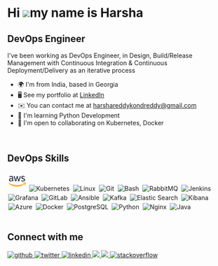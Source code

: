 Hi ![](https://user-images.githubusercontent.com/18350557/176309783-0785949b-9127-417c-8b55-ab5a4333674e.gif)my name is Harsha
==============================================================================================================================

DevOps Engineer
---------------

I've been working as DevOps Engineer, in Design, Build/Release Management with Continuous Integration & Continuous Deployment/Delivery as an iterative process

* 🌍  I'm from India, based in Georgia
* 🖥️  See my portfolio at [LinkedIn](http://linkedin.com/in/harsha0611/)
* ✉️  You can contact me at [harshareddykondreddy@gmail.com](mailto:harshareddykondreddy@gmail.com)
* 🧠  I'm learning Python Development
* 🤝  I'm open to collaborating on Kubernetes, Docker


<br/>

## DevOps Skills
<div align="left">  
<img style="margin: 2px" src="https://raw.githubusercontent.com/samloh84/svg-devops-logos/master/logos_aws.svg" alt="AWS" height="40" />  
<img style="margin: 2px" src="https://profilinator.rishav.dev/skills-assets/kubernetes-icon.svg" alt="Kubernetes" height="40" />  
<img style="margin: 2px" src="https://profilinator.rishav.dev/skills-assets/linux-original.svg" alt="Linux" height="40" />  
<img style="margin: 2px" src="https://profilinator.rishav.dev/skills-assets/git-scm-icon.svg" alt="Git" height="40" />  
<img style="margin: 2px" src="https://profilinator.rishav.dev/skills-assets/gnu_bash-icon.svg" alt="Bash" height="40" />  
<img style="margin: 2px" src="https://profilinator.rishav.dev/skills-assets/rabbitmq-icon.svg" alt="RabbitMQ" height="40" />  
<img style="margin: 2px" src="https://profilinator.rishav.dev/skills-assets/jenkins-icon.svg" alt="Jenkins" height="40" />  
<img style="margin: 2px" src="https://profilinator.rishav.dev/skills-assets/grafana.png" alt="Grafana" height="40" />  
<img style="margin: 2px" src="https://profilinator.rishav.dev/skills-assets/gitlab.svg" alt="GitLab" height="40" />  
<img style="margin: 2px" src="https://profilinator.rishav.dev/skills-assets/ansible.png" alt="Ansible" height="40" />  
<img style="margin: 2px" src="https://profilinator.rishav.dev/skills-assets/apache_kafka-icon.svg" alt="Kafka" height="40" />  
<img style="margin: 2px" src="https://profilinator.rishav.dev/skills-assets/elasticsearch.png" alt="Elastic Search" height="40" />  
<img style="margin: 2px" src="https://profilinator.rishav.dev/skills-assets/kibana.png" alt="Kibana" height="40" />  
<img style="margin: 2px" src="https://profilinator.rishav.dev/skills-assets/microsoft_azure-icon.svg" alt="Azure" height="40" />  
<img style="margin: 2px" src="https://profilinator.rishav.dev/skills-assets/docker-original-wordmark.svg" alt="Docker" height="40" />  
<img style="margin: 2px" src="https://profilinator.rishav.dev/skills-assets/postgresql-original-wordmark.svg" alt="PostgreSQL" height="40" />  
<img style="margin: 2px" src="https://profilinator.rishav.dev/skills-assets/python-original.svg" alt="Python" height="40" />  
<img style="margin: 2px" src="https://profilinator.rishav.dev/skills-assets/nginx-original.svg" alt="Nginx" height="40" />  
<img style="margin: 2px" src="https://profilinator.rishav.dev/skills-assets/java-original-wordmark.svg" alt="Java" height="40" />  
</div>

</td></tr></table>  

<br/>  


## Connect with me  
<div align="left">
<a href="https://github.com/harshakondreddy" target="_blank">
<img src=https://img.shields.io/badge/github-%2324292e.svg?&style=for-the-badge&logo=github&logoColor=white alt=github style="margin-bottom: 5px;" />
</a>
<a href="https://twitter.com/kondreddyharsha" target="_blank">
<img src=https://img.shields.io/badge/twitter-%2300acee.svg?&style=for-the-badge&logo=twitter&logoColor=white alt=twitter style="margin-bottom: 5px;" />
</a>
<a href="https://www.linkedin.com/in/harsha0611/" target="_blank">
<img src=https://img.shields.io/badge/linkedin-%231E77B5.svg?&style=for-the-badge&logo=linkedin&logoColor=white alt=linkedin style="margin-bottom: 5px;" />
</a>
<a href="https://www.twitter.com/kondreddyharsha" target="_blank" rel="noreferrer"><img
src="https://img.shields.io/twitter/follow/kondreddyharsha?logo=twitter&style=for-the-badge&color=3382ed&labelColor=ffffff" />
</a>
<a href="https://www.twitch.tv/harsha_kondreddy" target="_blank" rel="noreferrer"><img
src="https://img.shields.io/twitch/status/harsha_kondreddy?logo=twitchsx&style=for-the-badge&color=3382ed&labelColor=ffffff&label=TWITCH+STATUS" />
</a>  
<a href="https://stackoverflow.com/users/19482210/harsha" target="_blank">
<img src=https://img.shields.io/badge/stackoverflow-%23F28032.svg?&style=for-the-badge&logo=stackoverflow&logoColor=white alt=stackoverflow style="margin-bottom: 5px;" />
</div>



